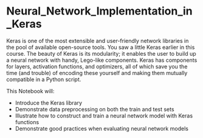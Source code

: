 # Neural_Network_Implementation_in_Keras
 Keras is one of the most extensible and user-friendly network libraries in the pool of available open-source tools. You saw a little Keras earlier in this course. The beauty of Keras is its modularity; it enables the user to build up a neural network with handy, Lego-like components. Keras has components for layers, activation functions, and optimizers, all of which save you the time (and trouble) of encoding these yourself and making them mutually compatible in a Python script. 

This Notebook will:

- Introduce the Keras library <br>
- Demonstrate data preprocessing on both the train and test sets <br>
- Illustrate how to construct and train a neural network model with Keras functions <br>
- Demonstrate good practices when evaluating neural network models <br>